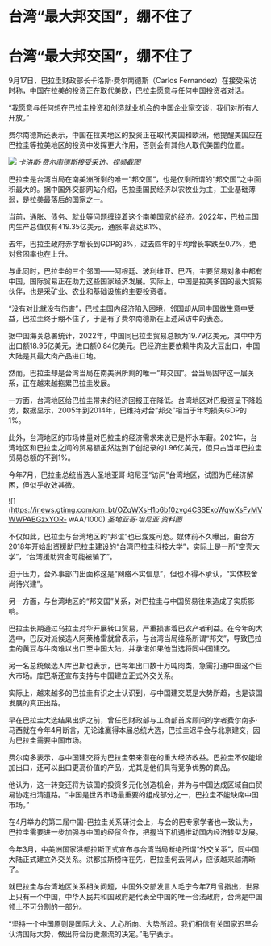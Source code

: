# 台湾“最大邦交国”，绷不住了

# 台湾“最大邦交国”，绷不住了

9月17日，巴拉圭财政部长卡洛斯·费尔南德斯（Carlos
Fernandez）在接受采访时称，中国在拉美的投资正在取代美欧，巴拉圭愿意与任何中国投资者对话。

“我愿意与任何想在巴拉圭投资和创造就业机会的中国企业家交谈，我们对所有人开放。”

费尔南德斯还表示，中国在拉美地区的投资正在取代美国和欧洲，他提醒美国应在巴拉圭等拉美地区的投资中发挥更大作用，否则会有其他人取代美国的位置。

![](https://inews.gtimg.com/om_bt/OGPJcmNWPhdlYI6BFPuZq3mRBmUeEOO79EpVnPOC_OST0AA/1000)
_卡洛斯·费尔南德斯接受采访。视频截图_

巴拉圭是台湾当局在南美洲所剩的唯一“邦交国”，也是仅剩所谓的“邦交国”之中面积最大的。据中国外交部网站介绍，巴拉圭国民经济以农牧业为主，工业基础薄弱，是拉美最落后的国家之一。

当前，通胀、债务、就业等问题缠绕着这个南美国家的经济。2022年，巴拉圭国内生产总值仅有419.35亿美元，通胀率高达8.1%。

去年，巴拉圭政府赤字增长到GDP的3%，过去四年的平均增长率跌至0.7%，绝对贫困率也在上升。

与此同时，巴拉圭的三个邻国——阿根廷、玻利维亚、巴西，主要贸易对象中都有中国，国际贸易正在助力这些国家经济发展。实际上，中国是拉美多国的最大贸易伙伴，也是采矿业、农业和基础设施的主要投资者。

“没有对比就没有伤害”，巴拉圭国内经济陷入困境，邻国却从同中国做生意中受益，巴拉圭终于绷不住了，于是有了费尔南德斯在上述采访中的表态。

据中国海关总署统计，2022年，中国同巴拉圭贸易总额为19.79亿美元，其中中方出口额18.95亿美元，进口额0.84亿美元。巴经济主要依赖牛肉及大豆出口，中国大陆是其最大肉产品进口地。

然而，巴拉圭却是台湾当局在南美洲所剩的唯一“邦交国”。台当局固守这一层关系，正在越来越拖累巴拉圭发展。

一方面，台湾地区给巴拉圭带来的经济回报正在降低。台湾地区对巴投资呈下降趋势，数据显示，2005年到2014年，巴维持对台“邦交”相当于年均损失GDP的1%。

此外，台湾地区的市场体量对巴拉圭的经济需求来说已是杯水车薪。2021年，台湾地区和巴拉圭之间的贸易额虽然达到了创纪录的1.96亿美元，但只占当年巴拉圭贸易总额的不到1%。

今年7月，巴拉圭总统当选人圣地亚哥·培尼亚“访问”台湾地区，试图为巴经济解困，但似乎收效甚微。

![](https://inews.gtimg.com/om_bt/OZqWXsH1p6bf0zvg4CSSExoWqwXsFvMVWWPABGzxYOR-
wAA/1000) _圣地亚哥·培尼亚 资料图_

不仅如此，巴拉圭与台湾地区的“邦谊”也已岌岌可危。媒体前不久曝出，由台方2018年开始出资援助巴拉圭建设的“台湾巴拉圭科技大学”，实际上是一所“空壳大学”，“台湾援助资金可能被骗了”。

迫于压力，台外事部门出面称这是“网络不实信息”，但也不得不承认，“实体校舍尚待兴建”。

另一方面，与台湾地区的“邦交国”关系，对巴拉圭与中国贸易往来造成了实质影响。

巴拉圭长期通过乌拉圭对华开展转口贸易，严重损害着巴农产者利益。在今年的大选中，巴反对派候选人阿莱格雷就曾表示，与台湾当局维系所谓“邦交”，导致巴拉圭的黄豆与牛肉难以出口至中国大陆，并承诺如果他当选将同中国建交。

另一名总统候选人库巴斯也表示，巴每年出口数十万吨肉类，急需打通中国这个巨大市场。库巴斯还宣布支持与中国建立正式外交关系。

实际上，越来越多的巴拉圭有识之士认识到，与中国建交既是大势所趋，也是该国发展的真正出路。

早在巴拉圭大选结果出炉之前，曾任巴财政部与工商部首席顾问的学者费尔南多·马西就在今年4月断言，无论谁赢得本届总统大选，巴拉圭迟早会与北京建交，因为巴拉圭需要中国市场。

费尔南多表示，与中国建交将为巴拉圭带来潜在的重大经济收益。巴拉圭不仅能增加出口，还可以出口更高价值的产品，尤其是他们具有竞争优势的商品。

他认为，这一转变还将为该国的投资多元化创造机会，并为与中国达成区域自由贸易协定扫清道路。“中国是世界市场最重要的组成部分之一，巴拉圭不能缺席中国市场。”

在4月举办的第二届中国-巴拉圭关系研讨会上，与会的巴专家学者也一致认为，巴拉圭需要进一步加强与中国的经贸合作，把握当下机遇推动国内经济转型发展。

今年3月，中美洲国家洪都拉斯正式宣布与台湾当局断绝所谓“外交关系”，同中国大陆正式建立外交关系。洪都拉斯榜样在先，巴拉圭何去何从，应该越来越清晰了。

就巴拉圭与台湾地区关系相关问题，中国外交部发言人毛宁今年7月曾指出，世界上只有一个中国，中华人民共和国政府是代表全中国的唯一合法政府，台湾是中国领土不可分割的一部分。

“坚持一个中国原则是国际大义、人心所向、大势所趋。我们相信有关国家迟早会认清国际大势，做出符合历史潮流的决定。”毛宁表示。

